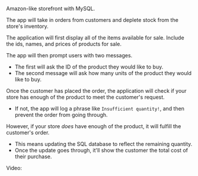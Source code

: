 Amazon-like storefront with MySQL.

The app will take in orders from customers and deplete stock from the store's inventory.

The application will first display all of the items available for sale. Include the ids, names, and prices of products for sale.

The app will then prompt users with two messages.

   * The first will ask the ID of the product they would like to buy.
   * The second message will ask how many units of the product they would like to buy.

Once the customer has placed the order, the application will check if your store has enough of the product to meet the customer's request.

   * If not, the app will log a phrase like `Insufficient quantity!`, and then prevent the order from going through.

However, if your store _does_ have enough of the product, it will fulfill the customer's order.
   * This means updating the SQL database to reflect the remaining quantity.
   * Once the update goes through, it'll show the customer the total cost of their purchase.




Video: 